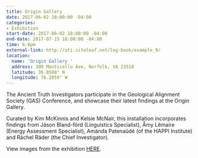 ```yaml
---
title: Origin Gallery
date: 2017-06-02 18:00:00 -04:00
categories:
- Exhibition
start-date: 2017-06-02 18:00:00 -04:00
end-date: 2017-07-15 18:00:00 -04:00
time: 6-8pm
external-link: http://ati.siteleaf.net/log-book/example_9/
location:
  name: 'Origin Gallery '
  address: 300 Monticello Ave, Norfolk, VA 23510
  latitude: 36.8508° N
  longitude: 76.2859° W
---
```


The Ancient Truth Investigators participate in the Geological Alignment Society (GAS) Conference, and showcase their latest findings at the Origin Gallery. 

Curated by Kim McKinnis and Kelsie McNair, this installation incorporates findings from Jáson Bland-förd (Linguistics Specialist), Åmy Lêmaire (Energy Assessment Specialist), Amända Patenaûdé (of the HAPPI Institute) and Ráchel Räder (the Chief Investigator).

View images from the exhibition [HERE](http://ati.siteleaf.net/log-book/example_9/).